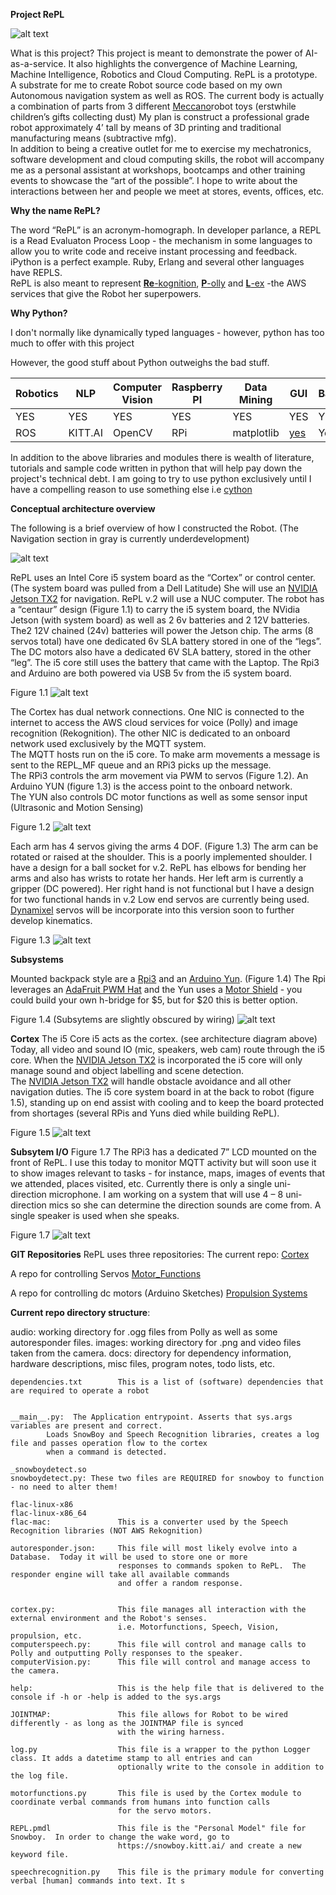 [//]: # (Image References)

[image1]: ./images/repl_front.JPG "RePL"
[image2]: ./images/RePLDesign_1.png "RePL Conceptual model"
[image3]: ./images/repl_backside.JPG "RePL nav unit plaecement"
[image4]: ./images/repl_arm.JPG "RePL arm"
[image5]: ./images/repl_subsystems.JPG "RePL Subsystems"
[image6]: ./images/coreI5.JPG "Intel powered cortex"
[image7]: ./images/repl_lcd_mic_speaker.JPG "Robot I/O"

**Project RePL**

![alt text][image1]

What is this project?
This project is meant to demonstrate the power of AI-as-a-service.  It also highlights the convergence of Machine Learning,
Machine Intelligence, Robotics and Cloud Computing.  RePL is a prototype.  A substrate for me to create Robot source 
code based on my own Autonomous navigation system as well as ROS.  The current body is actually a combination of parts 
from 3 different [Meccano](http://www.meccano.com/)robot toys (erstwhile children’s gifts collecting dust)  My plan is construct a professional 
grade robot approximately 4’ tall by means of 3D printing and traditional manufacturing means (subtractive mfg).  
In addition to being a creative outlet for me to exercise my mechatronics, software development and cloud computing 
skills, the robot will accompany me as a personal assistant at workshops, bootcamps and other training events to 
showcase the “art of the possible”.    I hope to write about the interactions between her and people we meet at stores, 
events, offices, etc.

**Why the name RePL?**

The word “RePL” is an acronym-homograph.  In developer parlance, a REPL is a Read Evaluaton Process Loop - 
the mechanism in some languages to allow you to write code and receive instant processing and feedback.  
iPython is a perfect example.  Ruby, Erlang and several other languages have REPLS.  
RePL is also meant to represent [<b>Re</b>-kognition](https://aws.amazon.com/rekognition/), [<b>P</b>-olly](https://aws.amazon.com/polly/) 
and [<b>L</b>-ex](https://aws.amazon.com/lex/) -the AWS services that give the Robot 
her superpowers.


**Why Python?**

I don't normally like dynamically typed languages - however, python has too much to offer with this project

However, the good stuff about Python outweighs the bad stuff.

| Robotics |  NLP   | Computer Vision | Raspberry PI |	Data Mining	| GUI |	Backend	|AWS SDK | ML  |
| -------- | ------ | --------------- | ------------ |	-----------	| --- |	-------	|------- | --- |
|  YES	   |  YES   |		YES       |	    YES	     |      YES	    | YES |    YES  |  YES   | YES |
|  ROS     | KITT.AI|     OpenCV      |     RPi      |  matplotlib  | [yes](https://wiki.python.org/moin/GuiProgramming)| Yes |  Boto3 |  numpy |

In addition to the above libraries and modules there is wealth of literature, tutorials and sample code written in python that
will help pay down the project's technical debt.  I am going to try to use python exclusively until I have a compelling
reason to use something else i.e [cython](http://cython.org/)


**Conceptual architecture overview**

The following is a brief overview of how I constructed the Robot.
(The Navigation section in gray is currently underdevelopment)


![alt text][image2]

RePL uses an Intel Core i5 system board as the “Cortex” or control center. (The system board was pulled from a Dell Latitude)
She will use an [NVIDIA Jetson TX2](http://www.nvidia.com/object/embedded-systems-dev-kits-modules.html) for navigation. RePL v.2 will use a NUC computer.  The robot has a “centaur” design (Figure 1.1) to carry the i5 system board, 
the NVidia Jetson (with system board) as well as 2 6v batteries and 2 12V batteries. The2 12V chained (24v) batteries will power the Jetson chip.
The arms (8 servos total) have one dedicated 6v SLA battery stored in one of the “legs”.  The DC motors also have a dedicated 6V SLA battery, stored in the other “leg”.
The i5 core still uses the battery that came with the Laptop.  The Rpi3 and Arduino are both powered via USB 5v from the i5 system board.

Figure 1.1
![alt text][image3]


The Cortex has dual network connections.  One NIC is connected to the internet to access the AWS cloud services for voice 
(Polly) and image recognition (Rekognition).  The other NIC is dedicated to an onboard network used exclusively by the MQTT system.  
The MQTT hosts run on the i5 core.  To make arm movements a message is sent to the REPL_MF queue and an RPi3 picks up the message.  
The RPi3 controls the arm movement via PWM to servos (Figure 1.2).    An Arduino YUN (figure 1.3)  is the access point to the onboard network.  
The YUN also controls DC motor functions as well as some sensor input (Ultrasonic and Motion Sensing)

Figure 1.2
![alt text][image3]


Each arm has 4 servos giving the arms 4 DOF. (Figure 1.3) The arm can be rotated or raised at the shoulder.   This is a poorly implemented 
shoulder. I have a design for a ball socket for v.2.  RePL has elbows for bending her arms and also has wrists to rotate her hands.
Her left arm is currently a gripper (DC powered).  Her right hand is not functional but I have a design for two functional hands in v.2
Low end servos are currently being used.  [Dynamixel](http://www.robotis.us/dynamixel/) servos will be incorporate into this 
version soon to further develop kinematics.

Figure 1.3
![alt text][image4]


**Subsystems**

Mounted backpack style are a [Rpi3](https://www.raspberrypi.org/products/raspberry-pi-3-model-b/) and an 
[Arduino Yun](https://www.arduino.cc/en/Main/ArduinoBoardYun). (Figure 1.4) The Rpi leverages an [AdaFruit PWM Hat](https://www.adafruit.com/product/815)
and the Yun uses a [Motor Shield](https://www.adafruit.com/product/1438) - you could build your own h-bridge for $5, but for $20 this is 
better option.

Figure 1.4 (Subsytems are slightly obscured by wiring)
![alt text][image5]

**Cortex**
The i5 Core i5 acts as the cortex. (see architecture diagram above) Today, all video and sound IO (mic, speakers, web cam) 
route through the i5 core. When the [NVIDIA Jetson TX2](http://www.nvidia.com/object/embedded-systems-dev-kits-modules.html) is incorporated the i5 core will only manage sound and object labelling and scene detection.  
The [NVIDIA Jetson TX2](http://www.nvidia.com/object/embedded-systems-dev-kits-modules.html) will handle obstacle avoidance and all other navigation duties.
The i5 core system board in at the back to robot (figure 1.5), standing up on end assist with cooling and
to keep the board protected from shortages (several RPis and Yuns died while building RePL).

Figure 1.5
![alt text][image6]

**Subsytem I/O**
Figure 1.7
The RPi3 has a dedicated 7” LCD mounted on the front of RePL. I use this today to monitor MQTT activity but will soon 
use it to show images relevant to tasks - for instance, maps, images of events that we attended, places visited, etc. 
Currently there is only a single uni-direction microphone.  I am working on a system that will use 4 – 8 uni-direction mics 
so she can determine the direction sounds are come from. A single speaker is used when she speaks.

Figure 1.7
![alt text][image7]



**GIT Repositories**
RePL uses three repositories:
The current repo:
[Cortex](https://github.com/Christopheraburns/RePL_Cortex)

A repo for controlling Servos
[Motor_Functions](https://github.com/Christopheraburns/RePL_MotorFunctions)

A repo for controlling dc motors (Arduino Sketches)
[Propulsion Systems](https://github.com/Christopheraburns/REPL_propulsion)


**Current repo directory structure**:

audio: working directory for .ogg files from Polly as well as some autoresponder files.
images: working directory for .png and video files taken from the camera.
docs: directory for dependency information, hardware descriptions, misc files, program notes, todo lists, etc.

    dependencies.txt        This is a list of (software) dependencies that are required to operate a robot


    __main__.py:  The Application entrypoint. Asserts that sys.args variables are present and correct.
            Loads SnowBoy and Speech Recognition libraries, creates a log file and passes operation flow to the cortex
            when a command is detected.

    _snowboydetect.so
    snowboydetect.py: These two files are REQUIRED for snowboy to function - no need to alter them!

    flac-linux-x86
    flac-linux-x86_64
    flac-mac:               This is a converter used by the Speech Recognition libraries (NOT AWS Rekognition)

    autoresponder.json:     This file will most likely evolve into a Database.  Today it will be used to store one or more 
                            responses to commands spoken to RePL.  The responder engine will take all available commands 
                            and offer a random response.


    cortex.py:              This file manages all interaction with the external environment and the Robot's senses. 
                            i.e. Motorfunctions, Speech, Vision, propulsion, etc.
    computerspeech.py:      This file will control and manage calls to Polly and outputting Polly responses to the speaker.
    computerVision.py:      This file will control and manage access to the camera.

    help:                   This is the help file that is delivered to the console if -h or -help is added to the sys.args

    JOINTMAP:               This file allows for Robot to be wired differently - as long as the JOINTMAP file is synced 
                            with the wiring harness.
     
    log.py                  This file is a wrapper to the python Logger class. It adds a datetime stamp to all entries and can 
                            optionally write to the console in addition to the log file.
                        
    motorfunctions.py       This file is used by the Cortex module to coordinate verbal commands from humans into function calls
                            for the servo motors.
                        
    REPL.pmdl               This file is the "Personal Model" file for Snowboy.  In order to change the wake word, go to 
                            https://snowboy.kitt.ai/ and create a new keyword file.
                        
    speechrecognition.py    This file is the primary module for converting verbal [human] commands into text. It s